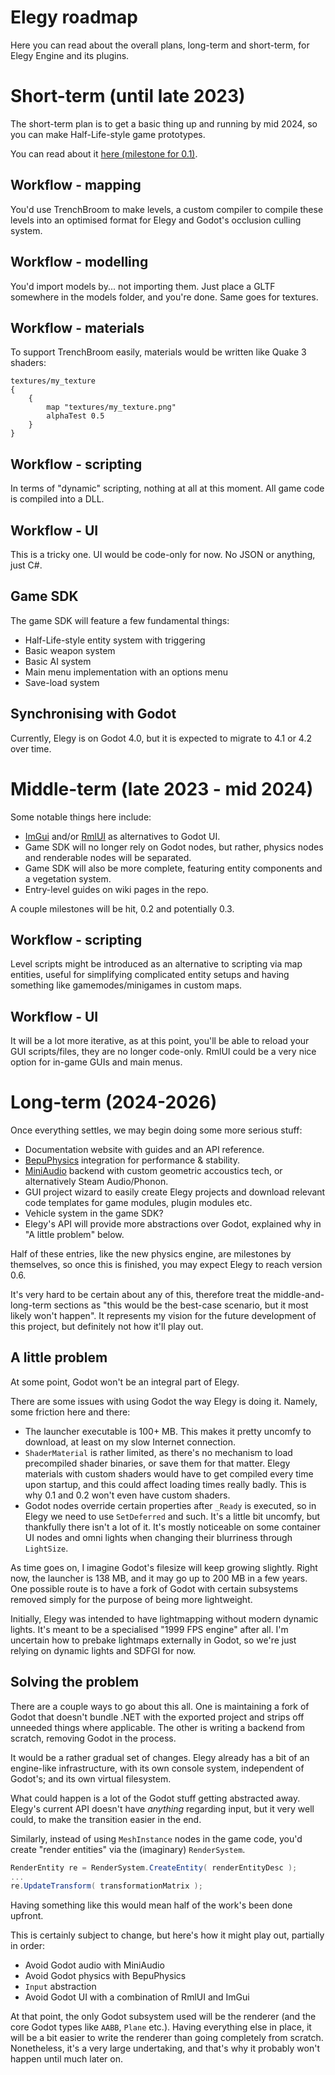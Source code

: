 
# Elegy roadmap

Here you can read about the overall plans, long-term and short-term, for Elegy Engine and its plugins.

# Short-term (until late 2023)

The short-term plan is to get a basic thing up and running by mid 2024, so you can make Half-Life-style game prototypes.

You can read about it [here (milestone for 0.1)](https://github.com/ElegyEngine/ElegyEngine/issues/1).

## Workflow - mapping
You'd use TrenchBroom to make levels, a custom compiler to compile these levels into an optimised format for Elegy and Godot's occlusion culling system.

## Workflow - modelling
You'd import models by... not importing them. Just place a GLTF somewhere in the models folder, and you're done. Same goes for textures.

## Workflow - materials
To support TrenchBroom easily, materials would be written like Quake 3 shaders:
```
textures/my_texture
{
	{
		map "textures/my_texture.png"
		alphaTest 0.5
	}
}
```

## Workflow - scripting
In terms of "dynamic" scripting, nothing at all at this moment. All game code is compiled into a DLL.

## Workflow - UI
This is a tricky one. UI would be code-only for now. No JSON or anything, just C#.

## Game SDK
The game SDK will feature a few fundamental things:
- Half-Life-style entity system with triggering
- Basic weapon system
- Basic AI system
- Main menu implementation with an options menu
- Save-load system

## Synchronising with Godot
Currently, Elegy is on Godot 4.0, but it is expected to migrate to 4.1 or 4.2 over time.

# Middle-term (late 2023 - mid 2024)

Some notable things here include:
- [ImGui](https://github.com/pkdawson/imgui-godot) and/or [RmlUI](https://github.com/mikke89/RmlUi) as alternatives to Godot UI.
- Game SDK will no longer rely on Godot nodes, but rather, physics nodes and renderable nodes will be separated.
- Game SDK will also be more complete, featuring entity components and a vegetation system.
- Entry-level guides on wiki pages in the repo.

A couple milestones will be hit, 0.2 and potentially 0.3.

## Workflow - scripting
Level scripts might be introduced as an alternative to scripting via map entities, useful for simplifying complicated entity setups and having something like gamemodes/minigames in custom maps.

## Workflow - UI
It will be a lot more iterative, as at this point, you'll be able to reload your GUI scripts/files, they are no longer code-only. RmlUI could be a very nice option for in-game GUIs and main menus.

# Long-term (2024-2026)

Once everything settles, we may begin doing some more serious stuff:
- Documentation website with guides and an API reference.
- [BepuPhysics](https://github.com/bepu/bepuphysics2) integration for performance & stability.
- [MiniAudio](https://github.com/mackron/miniaudio) backend with custom geometric accoustics tech, or alternatively Steam Audio/Phonon.
- GUI project wizard to easily create Elegy projects and download relevant code templates for game modules, plugin modules etc.
- Vehicle system in the game SDK?
- Elegy's API will provide more abstractions over Godot, explained why in "A little problem" below.

Half of these entries, like the new physics engine, are milestones by themselves, so once this is finished, you may expect Elegy to reach version 0.6.

It's very hard to be certain about any of this, therefore treat the middle-and-long-term sections as "this would be the best-case scenario, but it most likely won't happen". It represents my vision for the future development of this project, but definitely not how it'll play out.

## A little problem
At some point, Godot won't be an integral part of Elegy.

There are some issues with using Godot the way Elegy is doing it. Namely, some friction here and there:
- The launcher executable is 100+ MB. This makes it pretty uncomfy to download, at least on my slow Internet connection.
- `ShaderMaterial` is rather limited, as there's no mechanism to load precompiled shader binaries, or save them for that matter. Elegy materials with custom shaders would have to get compiled every time upon startup, and this could affect loading times really badly. This is why 0.1 and 0.2 won't even have custom shaders.
- Godot nodes override certain properties after `_Ready` is executed, so in Elegy we need to use `SetDeferred` and such. It's a little bit uncomfy, but thankfully there isn't a lot of it. It's mostly noticeable on some container UI nodes and omni lights when changing their blurriness through `LightSize`.

As time goes on, I imagine Godot's filesize will keep growing slightly. Right now, the launcher is 138 MB, and it may go up to 200 MB in a few years. One possible route is to have a fork of Godot with certain subsystems removed simply for the purpose of being more lightweight.

Initially, Elegy was intended to have lightmapping without modern dynamic lights. It's meant to be a specialised "1999 FPS engine" after all. I'm uncertain how to prebake lightmaps externally in Godot, so we're just relying on dynamic lights and SDFGI for now.

## Solving the problem

There are a couple ways to go about this all. One is maintaining a fork of Godot that doesn't bundle .NET with the exported project and strips off unneeded things where applicable. The other is writing a backend from scratch, removing Godot in the process.

It would be a rather gradual set of changes. Elegy already has a bit of an engine-like infrastructure, with its own console system, independent of Godot's; and its own virtual filesystem.

What could happen is a lot of the Godot stuff getting abstracted away. Elegy's current API doesn't have *anything* regarding input, but it very well could, to make the transition easier in the end.

Similarly, instead of using `MeshInstance` nodes in the game code, you'd create "render entities" via the (imaginary) `RenderSystem`.
```cs
RenderEntity re = RenderSystem.CreateEntity( renderEntityDesc );
...
re.UpdateTransform( transformationMatrix );
```
Having something like this would mean half of the work's been done upfront.

This is certainly subject to change, but here's how it might play out, partially in order:
- Avoid Godot audio with MiniAudio
- Avoid Godot physics with BepuPhysics
- `Input` abstraction
- Avoid Godot UI with a combination of RmlUI and ImGui

At that point, the only Godot subsystem used will be the renderer (and the core Godot types like `AABB`, `Plane` etc.). Having everything else in place, it will be a bit easier to write the renderer than going completely from scratch. Nonetheless, it's a very large undertaking, and that's why it probably won't happen until much later on.
